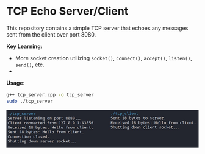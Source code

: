 
# TCP Echo Server/Client

This repository contains a simple TCP server that echoes any messages sent from the client over port 8080.

**Key Learning:**
- More socket creation utilizing `socket()`, `connect()`, `accept()`, `listen()`, `send()`, etc.
- 

**Usage:**
```bash
g++ tcp_server.cpp -o tcp_server
sudo ./tcp_server
```

![tcp_echo_server_client](example_images/tcp_echo_server_client.JPG)
